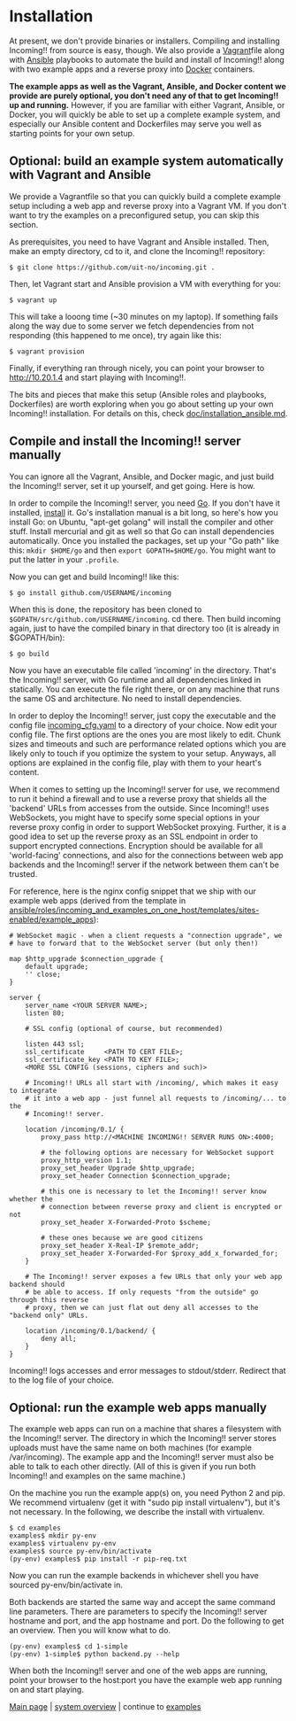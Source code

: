 Installation
============

At present, we don't provide binaries or installers. Compiling and installing Incoming!! from source is easy, though. We also provide a [Vagrant](http://www.vagrantup.com)file along with [Ansible](http://www.ansible.com/home) playbooks to automate the build and install of Incoming!! along with two example apps and a reverse proxy into [Docker](https://www.docker.com/) containers.

**The example apps as well as the Vagrant, Ansible, and Docker content we provide are purely optional, you don't need any of that to get Incoming!! up and running.** However, if you are familiar with either Vagrant, Ansible, or Docker, you will quickly be able to set up a complete example system, and especially our Ansible content and Dockerfiles may serve you well as starting points for your own setup.


Optional: build an example system automatically with Vagrant and Ansible
------------------------------------------------------------------------

We provide a Vagrantfile so that you can quickly build a complete example setup including a web app and reverse proxy into a Vagrant VM. If you don't want to try the examples on a preconfigured setup, you can skip this section.

As prerequisites, you need to have Vagrant and Ansible installed. Then, make an empty directory, cd to it, and clone the Incoming!! repository:

    $ git clone https://github.com/uit-no/incoming.git .

Then, let Vagrant start and Ansible provision a VM with everything for you:

    $ vagrant up

This will take a looong time (~30 minutes on my laptop). If something fails along the way due to some server we fetch dependencies from not responding (this happened to me once), try again like this:

    $ vagrant provision

Finally, if everything ran through nicely, you can point your browser to <http://10.20.1.4> and start playing with Incoming!!.

The bits and pieces that make this setup (Ansible roles and playbooks, Dockerfiles) are worth exploring when you go about setting up your own Incoming!! installation. For details on this, check [doc/installation\_ansible.md](doc/installation_ansible.md).


Compile and install the Incoming!! server manually
--------------------------------------------------

You can ignore all the Vagrant, Ansible, and Docker magic, and just build the Incoming!! server, set it up yourself, and get going. Here is how.

In order to compile the Incoming!! server, you need [Go](http://www.golang.org). If you don't have it installed, [install](http://golang.org/doc/install) it. Go's installation manual is a bit long, so here's how you install Go: on Ubuntu, "apt-get golang" will install the compiler and other stuff. Install mercurial and git as well so that Go can install dependencies automatically. Once you installed the packages, set up your "Go path" like this: `mkdir $HOME/go` and then `export GOPATH=$HOME/go`. You might want to put the latter in your `.profile`.

Now you can get and build Incoming!! like this:

    $ go install github.com/USERNAME/incoming

When this is done, the repository has been cloned to `$GOPATH/src/github.com/USERNAME/incoming`. cd there. Then build incoming again, just to have the compiled binary in that directory too (it is already in $GOPATH/bin):

    $ go build

Now you have an executable file called 'incoming' in the directory. That's the Incoming!! server, with Go runtime and all dependencies linked in statically. You can execute the file right there, or on any machine that runs the same OS and architecture. No need to install dependencies.

In order to deploy the Incoming!! server, just copy the executable and the config file [incoming\_cfg.yaml](../incoming_cfg.yaml) to a directory of your choice. Now edit your config file. The first options are the ones you are most likely to edit. Chunk sizes and timeouts and such are performance related options which you are likely only to touch if you optimize the system to your setup. Anyways, all options are explained in the config file, play with them to your heart's content.

When it comes to setting up the Incoming!! server for use, we recommend to run it behind a firewall and to use a reverse proxy that shields all the 'backend' URLs from accesses from the outside. Since Incoming!! uses WebSockets, you might have to specify some special options in your reverse proxy config in order to support WebSocket proxying. Further, it is a good idea to set up the reverse proxy as an SSL endpoint in order to support encrypted connections. Encryption should be available for all 'world-facing' connections, and also for the connections between web app backends and the Incoming!! server if the network between them can't be trusted.

For reference, here is the nginx config snippet that we ship with our example web apps (derived from the template in [ansible/roles/incoming\_and\_examples\_on\_one\_host/templates/sites-enabled/example\_apps](../ansible/roles/incoming_and_examples_on_one_host/templates/sites-enabled/example_apps)):

```
# WebSocket magic - when a client requests a "connection upgrade", we
# have to forward that to the WebSocket server (but only then!)

map $http_upgrade $connection_upgrade {
    default upgrade;
    '' close;
}

server {
    server_name <YOUR SERVER NAME>;
    listen 80;

    # SSL config (optional of course, but recommended)

    listen 443 ssl;
    ssl_certificate     <PATH TO CERT FILE>;
    ssl_certificate_key <PATH TO KEY FILE>;
    <MORE SSL CONFIG (sessions, ciphers and such)>

    # Incoming!! URLs all start with /incoming/, which makes it easy to integrate
    # it into a web app - just funnel all requests to /incoming/... to the
    # Incoming!! server.

    location /incoming/0.1/ {
        proxy_pass http://<MACHINE INCOMING!! SERVER RUNS ON>:4000;

        # the following options are necessary for WebSocket support
        proxy_http_version 1.1;
        proxy_set_header Upgrade $http_upgrade;
        proxy_set_header Connection $connection_upgrade;

        # this one is necessary to let the Incoming!! server know whether the
        # connection between reverse proxy and client is encrypted or not
        proxy_set_header X-Forwarded-Proto $scheme;

        # these ones because we are good citizens
        proxy_set_header X-Real-IP $remote_addr;
        proxy_set_header X-Forwarded-For $proxy_add_x_forwarded_for;
    }

    # The Incoming!! server exposes a few URLs that only your web app backend should
    # be able to access. If only requests "from the outside" go through this reverse
    # proxy, then we can just flat out deny all accesses to the "backend only" URLs.

    location /incoming/0.1/backend/ {
        deny all;
    }
}
```

Incoming!! logs accesses and error messages to stdout/stderr. Redirect that to the log file of your choice.


Optional: run the example web apps manually
-------------------------------------------

The example web apps can run on a machine that shares a filesystem with the Incoming!! server. The directory in which the Incoming!! server stores uploads must have the same name on both machines (for example /var/incoming). The example app and the Incoming!! server must also be able to talk to each other directly. (All of this is given if you run both Incoming!! and examples on the same machine.)

On the machine you run the example app(s) on, you need Python 2 and pip. We recommend virtualenv (get it with "sudo pip install virtualenv"), but it's not necessary. In the following, we describe the install with virtualenv.

    $ cd examples
    examples$ mkdir py-env
    examples$ virtualenv py-env
    examples$ source py-env/bin/activate
    (py-env) examples$ pip install -r pip-req.txt

Now you can run the example backends in whichever shell you have sourced py-env/bin/activate in.

Both backends are started the same way and accept the same command line parameters. There are parameters to specify the Incoming!! server hostname and port, and the app hostname and port. Do the following to get an overview. Then you will know what to do.

    (py-env) examples$ cd 1-simple
    (py-env) 1-simple$ python backend.py --help

When both the Incoming!! server and one of the web apps are running, point your browser to the host:port you have the example web app running on and start playing.


[Main page](../README.md) | [system overview](overview.md) | continue to [examples](examples.md)
